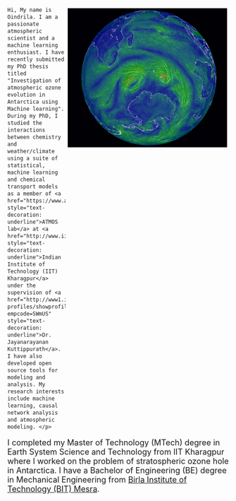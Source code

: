 <!--
.. title: home
.. slug: index
.. date: 2020-05-07 05:53:09 UTC+05:30
.. tags: 
.. category: 
.. link: 
.. description: 
.. type: text
.. hidetitle: True
-->

<html>
<body>
<div class="row row-cols-1 row-cols-sm-1 row-cols-md-1 row-cols-lg-1">
  <div class="card">
    <div class="card-body ">
    <img src="/images/dp.png" class="circle card-img-left" width="362" style="float: right; padding: 5px 5px 5px 5px;">
    <p class="card-text"style='font-size: large' align='left'> 
    
    Hi, My name is Oindrila. I am a passionate atmospheric scientist and a machine learning enthusiast. I have recently submitted my PhD thesis titled "Investigation of atmospheric ozone evolution in Antarctica using Machine learning". During my PhD, I studied the interactions between chemistry and weather/climate using a suite of statistical, machine learning and chemical transport models as a member of <a href="https://www.atmoslabiitkgp.com/" style="text-decoration: underline">ATMOS lab</a> at <a href="http://www.iitkgp.ac.in/" style="text-decoration: underline">Indian Institute of Technology (IIT) Kharagpur</a> under the supervision of <a href="http://www1.iitkgp.ac.in/fac-profiles/showprofile.php?empcode=SWmUS" style="text-decoration: underline">Dr. Jayanarayanan Kuttippurath</a>. I have also developed open source tools for modeling and analysis. My research interests include machine learning, causal network analysis and atmospheric modeling. </p>

<p class="card-text"style='font-size: large' align='left'>
I completed my Master of Technology (MTech) degree in Earth System Science and Technology from IIT Kharagpur where I worked on the problem of stratospheric ozone hole in Antarctica. I have a Bachelor of Engineering (BE) degree in Mechanical Engineering from <a href="https://www.bitmesra.ac.in/">Birla Institute of Technology (BIT) Mesra</a>. </p>
</div>
</div>
</div>
  	
</body>
</html>
